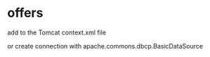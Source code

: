 # offers

add to the Tomcat context.xml file 

<Resource name="jdbc/spring" auth="Container" type="javax.sql.DataSource"
		maxTotal="100" maxIdle="30" maxWaitMillis="10000" username="username"
		password="password" driverClassName="com.mysql.jdbc.Driver"
		url="jdbc:mysql://localhost:3306/springtutorial" />

or create connection with apache.commons.dbcp.BasicDataSource 
